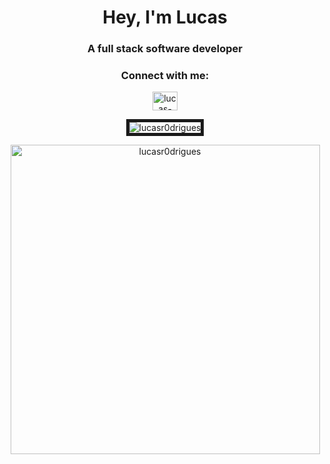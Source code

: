 <h1 align="center">Hey, I'm Lucas</h1>
<h3 align="center">A full stack software developer</h3>

<h3 align="center">Connect with me:</h3>
<p align="center">
  <a href="https://linkedin.com/in/lucas-augusto-rodrigues" target="blank"
    ><img
      align="center"
      src="https://raw.githubusercontent.com/rahuldkjain/github-profile-readme-generator/master/src/images/icons/Social/linked-in-alt.svg"
      alt="lucas-augusto-rodrigues"
      height="30"
      width="40"
  /></a>
</p>

<p align="center">
  <img
    align="center"
    border="5px"
    src="https://github-readme-streak-stats.herokuapp.com/?user=lucasr0drigues&theme=dark"
    alt="lucasr0drigues"
  />
</p>

<p align="center">
  <img
    align="center"
    width="495"
    src="https://github-readme-stats.vercel.app/api/top-langs?username=lucasr0drigues&show_icons=true&theme=dark&locale=en&layout=compact"
    alt="lucasr0drigues"
  />
</p>


